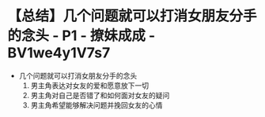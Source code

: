 # 【总结】几个问题就可以打消女朋友分手的念头 - P1 - 撩妹成成 - BV1we4y1V7s7

-   几个问题就可以打消女朋友分手的念头
    1.  男主角表达对女友的爱和愿意放下一切
    2.  男主角对自己是否错了和如何面对女友的疑问
    3.  男主角希望能够解决问题并挽回女友的心情